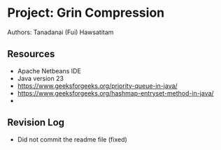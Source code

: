 # Project: Grin Compression

Authors: Tanadanai (Fui) Hawsatitam

## Resources

*   Apache Netbeans IDE
*   Java version 23
*   https://www.geeksforgeeks.org/priority-queue-in-java/
*   https://www.geeksforgeeks.org/hashmap-entryset-method-in-java/
*   

## Revision Log

*   Did not commit the readme file (fixed)
